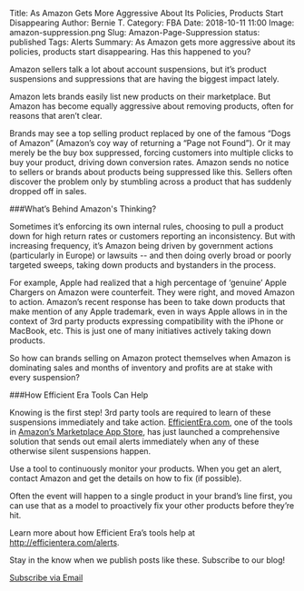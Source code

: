Title: As Amazon Gets More Aggressive About Its Policies, Products Start Disappearing
Author: Bernie T.
Category: FBA
Date: 2018-10-11 11:00
Image: amazon-suppression.png
Slug: Amazon-Page-Suppression
status: published
Tags: Alerts
Summary: As Amazon gets more aggressive about its policies, products start disappearing. Has this happened to you?


<p class="Class2">Amazon sellers talk a lot about account suspensions, but it’s product suspensions and suppressions that are having the biggest impact lately.
</p>
<p class="Class2">Amazon lets brands easily list new products on their marketplace. But Amazon has become equally aggressive about removing products, often for reasons that aren’t clear.
</p>
<p class="Class2">Brands may see a top selling product replaced by one of the famous “Dogs of Amazon” (Amazon’s coy way of returning a “Page not Found”). Or it may merely be the buy box suppressed, forcing customers into multiple clicks to buy your product, driving down conversion rates. Amazon sends no notice to sellers or brands about products being suppressed like this. Sellers often discover the problem only by stumbling across a product that has suddenly dropped off in sales.
</p>

###What’s Behind Amazon's Thinking?
<p class="Class2">Sometimes it’s enforcing its own internal rules, choosing to pull a product down for high return rates or customers reporting an inconsistency.  But with increasing frequency, it’s Amazon being driven by government actions (particularly in Europe) or lawsuits -- and then doing overly broad or poorly targeted sweeps, taking down products and bystanders in the process.
</p>
<p class="Class2">For example, Apple had realized that a high percentage of ‘genuine’ Apple Chargers on Amazon were counterfeit. They were right, and moved Amazon to action. Amazon’s recent response has been to take down products that make mention of any Apple trademark, even in ways Apple allows in in the context of 3rd party products expressing compatibility with the iPhone or MacBook, etc.  This is just one of many initiatives actively taking down products.
</p>
<p class="Class2">So how can brands selling on Amazon protect themselves when Amazon is dominating sales and months of inventory and profits are at stake with every suspension?
</p>

###How Efficient Era Tools Can Help
<p class="Class2">Knowing is the first step! 3rd party tools are required to learn of these suspensions immediately and take action. <a href="https://efficientera.com/alerts" target="_blank">EfficientEra.com</a>,
one of the tools in <a href="https://sellercentral.amazon.com/apps/store/dp/amzn1.sellerapps.app.5a14311c-86a4-4b69-80f3-7babe018a885" target="_blank">Amazon’s Marketplace App Store</a>, has just launched a comprehensive solution that sends out email alerts immediately when any of these otherwise silent suspensions happen.
</p>

</p>
<p class="Class2">Use a tool to continuously monitor your products. When you get an alert, contact Amazon and get the details on how to fix (if possible).
</p>
<p class="Class2">Often the event will happen to a single product in your brand’s line first, you can use that as a model to proactively fix your other products before they’re hit.
</p>


<p class="Class2">Learn more about how Efficient Era’s tools help at <a href="http://efficientera.com/alerts" taerget="_blank">http://efficientera.com/alerts</a>.
</p>


<p class="Class2">Stay in the know when we publish posts like these. Subscribe to our blog!</p>
</p>
<a class="btn btn-primary" href="https://efficientera.leadpages.co/leadbox/121f91a73f72a2%3A12c54680e746dc/5687539843203072/" target="_blank">Subscribe via Email</a><script data-leadbox="121f91a73f72a2:12c54680e746dc" data-url="https://efficientera.leadpages.co/leadbox/121f91a73f72a2%3A12c54680e746dc/5687539843203072/" data-config="%7B%7D" type="text/javascript" src="https://efficientera.leadpages.co/leadbox-1468522675.js"></script>
